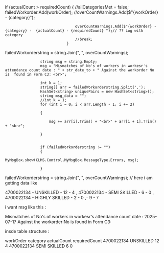 if (actualCount > requiredCount)
                                {
                                    //allCategoriesMet = false;
                                    failedWorkorder.Add(workOrder);
                                    //overCountWarnings.Add($"{workOrder} - {category}");

                                    overCountWarnings.Add($"{workOrder} - {category} -  {actualCount} - {requiredCount} ");// ?? Log with category
                                    //break;
                                }

failedWorkorderstring = string.Join(", ", overCountWarnings);
                    
                    string msg = string.Empty;
                    msg = "Mismatches of No's of workers in workesr's attendance count date : " + str_date_to + " Against the workorder No is  found in Form C3: <br>";

                    int k = 1;
                    string[] arr = failedWorkorderstring.Split(',');
                    HashSet<string> uniquePairs = new HashSet<string>();
                    string msg_data = "";
                    //int k = 1; 
                    for (int i = 0; i < arr.Length - 1; i += 2)

                    {
                        
                        msg += arr[i].Trim() + "<br>" + arr[i + 1].Trim() + "<br>";

                    }

 
                    if (failedWorkorderstring != "")
                    {
                        MyMsgBox.show(CLMS.Control.MyMsgBox.MessageType.Errors, msg);

                    }



failedWorkorderstring = string.Join(", ", overCountWarnings); //  here i am getting data like 

4700022134 - UNSKILLED -  12 - 4 , 4700022134 - SEMI SKILLED -  6 - 0 , 4700022134 - HIGHLY SKILLED -  2 - 0 ,-  9 - 7 

i want msg like this :

Mismatches of No's of workers in workesr's attendance count date : 2025-07-17 Against the workorder No is  found in Form C3: 

insde table structure :

workOrder  category   		actualCount  	requiredCount
4700022134  UNSKILLED   	 12 		4
4700022134  SEMI SKILLED	 6		0
